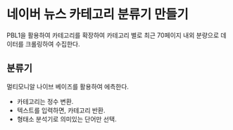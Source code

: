 # 네이버 뉴스 카테고리 분류기 만들기
PBL1을 활용하여 카테고리를 확장하여 카테고리 별로 최근 70페이지 내외 분량으로 데이터를 크롤링하여 수집한다. 
## 분류기
멀티모니알 나이브 베이즈를 활용하여 에측한다.
- 카테고리는 정수 변환.
- 텍스트를 입력하면, 카테고리 반환.
- 형태소 분석기로 의미있는 단어만 선택.